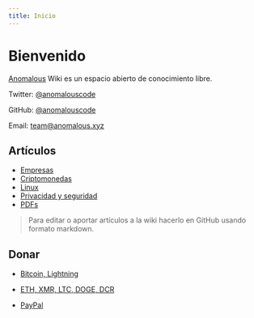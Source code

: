 ```yaml
---
title: Inicio
---
```


# Bienvenido

[Anomalous](https://anomalous.xyz) Wiki es un espacio abierto de conocimiento libre.

Twitter: [@anomalouscode](https://twitter.com/anomalouscode)

GitHub: [@anomalouscode](https://github.com/anomalouscode)

Email: team@anomalous.xyz

## Artículos

- [Empresas](empresas/)
- [Criptomonedas](criptomonedas/)
- [Linux](linux/)
- [Privacidad y seguridad](privacidad/)
- [PDFs](pdfs/)

> Para editar o aportar artículos a la wiki hacerlo en GitHub usando formato markdown.

## Donar

- [Bitcoin, Lightning](https://checkout.opennode.com/p/464ee62b-2884-4929-891e-27b6ce5ed4ff)

- [ETH, XMR, LTC, DOGE, DCR](https://globee.com/donate/ZbWyAR2VwD474qN063nJ79)

- [PayPal](https://www.paypal.com/donate?hosted_button_id=PMTWEW3YQPHAJ)
